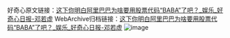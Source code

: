 好奇心原文链接：[这下你明白阿里巴巴为啥要用股票代码“BABA”了吧？_娱乐_好奇心日报-邓若虚](https://www.qdaily.com/articles/1294.html)
WebArchive归档链接：[这下你明白阿里巴巴为啥要用股票代码“BABA”了吧？_娱乐_好奇心日报-邓若虚](http://web.archive.org/web/20190623145838/https://www.qdaily.com/articles/1294.html)
![image](http://ww3.sinaimg.cn/large/007d5XDply1g3v4be1r73j30u035vhdt)